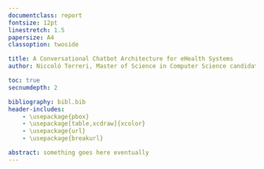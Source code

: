 ```yaml
---
documentclass: report
fontsize: 12pt
linestretch: 1.5
papersize: A4
classoption: twoside

title: A Conversational Chatbot Architecture for eHealth Systems
author: Niccoló Terreri, Master of Science in Computer Science candidate

toc: true
secnumdepth: 2

bibliography: bibl.bib
header-includes:
    - \usepackage{pbox}
    - \usepackage[table,xcdraw]{xcolor}
    - \usepackage{url}
    - \usepackage{breakurl}

abstract: something goes here eventually
---
```

